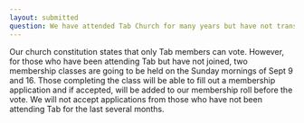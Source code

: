```yaml
---
layout: submitted
question: We have attended Tab Church for many years but have not transferred our church membership. It was my understanding that only official church members could vote. Is this the case? Thank you. 
---
```

Our church constitution states that only Tab members can vote.  However, for those who have been attending Tab but have not joined, two membership classes are going to be held on the Sunday mornings of Sept 9 and 16.  Those completing the class will be able to fill out a membership application and if accepted, will be added to our membership roll before the vote.  We will not accept applications from those who have not been attending Tab for the last several months.   
